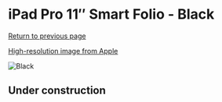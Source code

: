 # iPad Pro 11″ Smart Folio - Black

[Return to previous page](/ipad_pro4)

[High-resolution image from Apple](https://store.storeimages.cdn-apple.com/8756/as-images.apple.com/is/MJM93?wid=4500&hei=4500&fmt=png)

<div style="width: 500px"><img src="/everyphone/MJM93.png" alt="Black"></div>

## Under construction
